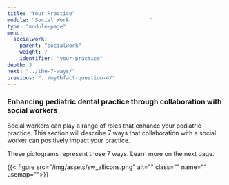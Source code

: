 ```yaml
---
title: "Your Practice"
module: "Social Work                          "
type: "module-page"
menu:
  socialwork:
    parent: "socialwork"
    weight: 7
    identifier: "your-practice"
depth: 3
next: "../the-7-ways/"
previous: "../mythfact-question-4/"
---
```

<div class="pageblock"><h3>Enhancing pediatric dental practice through collaboration with social workers</h3><div class="maintext"><p>Social workers can play a range of roles that enhance your pediatric practice. This section will describe 7 ways that collaboration with a social worker can positively impact your practice.</p>
<p>These pictograms represent those 7 ways. Learn more on the next page.</p></div>
</div><div class="pageblock"><div class="text-center">
{{< figure src="/img/assets/sw_allicons.png" alt="" class="" name="" usemap="">}}</div>
</div>